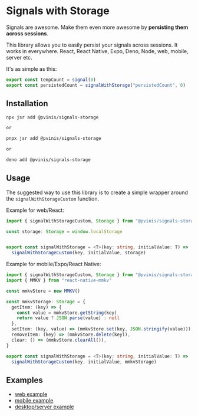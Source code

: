 # Signals with Storage

Signals are awesome. Make them even more awesome by **persisting them across sessions**.

This library allows you to easily persist your signals across sessions. It works in everywhere. React, React Native, Expo, Deno, Node, web, mobile, server etc.

It's as simple as this:

```ts
export const tempCount = signal(0)
export const persistedCount = signalWithStorage("persistedCount", 0)
```

## Installation

```sh
npx jsr add @pvinis/signals-storage

or 

pnpx jsr add @pvinis/signals-storage

or

deno add @pvinis/signals-storage
```

## Usage

The suggested way to use this library is to create a simple wrapper around the `signalWithStorageCustom` function.

Example for web/React:

```ts
import { signalWithStorageCustom, Storage } from "@pvinis/signals-storage"

const storage: Storage = window.localStorage


export const signalWithStorage = <T>(key: string, initialValue: T) =>
  signalWithStorageCustom(key, initialValue, storage)
```


Example for mobile/Expo/React Native:

```ts
import { signalWithStorageCustom, Storage } from "@pvinis/signals-storage"
import { MMKV } from "react-native-mmkv"

const mmkvStore = new MMKV()

const mmkvStorage: Storage = {
  getItem: (key) => {
    const value = mmkvStore.getString(key)
    return value ? JSON.parse(value) : null
  },
  setItem: (key, value) => (mmkvStore.set(key, JSON.stringify(value))),
  removeItem: (key) => (mmkvStore.delete(key)),
  clear: () => (mmkvStore.clearAll()),
}

export const signalWithStorage = <T>(key: string, initialValue: T) =>
  signalWithStorageCustom(key, initialValue, mmkvStorage)
```

## Examples
- [web example](./examples/web)
- [mobile example](./examples/mobile)
- [desktop/server example](./examples/other)
